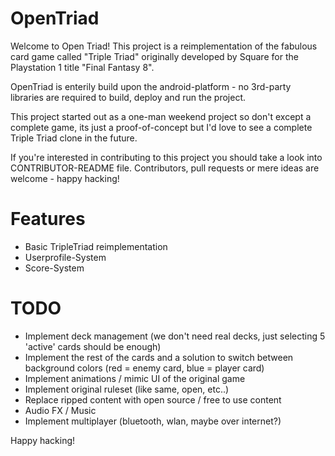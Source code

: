 OpenTriad
=========

Welcome to Open Triad! This project is a reimplementation of the fabulous card game called "Triple Triad" originally developed by Square for the Playstation 1 title "Final Fantasy 8". 

OpenTriad is enterily build upon the android-platform - no 3rd-party libraries are required to build, deploy and run the project.

This project started out as a one-man weekend project so don't except a complete game, its just a proof-of-concept but I'd love to see a complete Triple Triad clone in the future.

If you're interested in contributing to this project you should take a look into CONTRIBUTOR-README file.
Contributors, pull requests or mere ideas are welcome - happy hacking!

Features
=========
 - Basic TripleTriad reimplementation
 - Userprofile-System
 - Score-System

TODO
=========
 - Implement deck management (we don't need real decks, just selecting 5 'active' cards should be enough)
 - Implement the rest of the cards and a solution to switch between background colors (red = enemy card, blue = player card)
 - Implement animations / mimic UI of the original game
 - Implement original ruleset (like same, open, etc..)
 - Replace ripped content with open source / free to use content
 - Audio FX / Music
 - Implement multiplayer (bluetooth, wlan, maybe over internet?)

Happy hacking!
